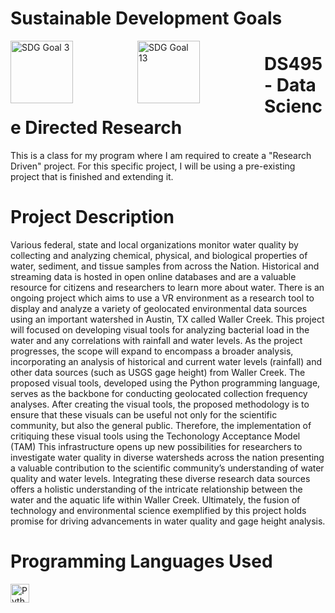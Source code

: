 # Sustainable Development Goals
 <img align="left" alt="SDG Goal 3" width="100px" style="padding-right:100px;" src="https://knowsdgs.jrc.ec.europa.eu/themes/sdgs/assets/img/sdg3.png" />
 <img align="left" alt="SDG Goal 13" width="100px" style="padding-right:100px;" src="https://knowsdgs.jrc.ec.europa.eu/themes/sdgs/assets/img/sdg13.png" /> 

# DS495 - Data Science Directed Research 
This is a class for my program where I am required to create a "Research Driven" project. For this specific project, I will be using a pre-existing project that is finished and extending it. 

# Project Description
Various federal, state and local organizations monitor water quality by collecting and analyzing chemical, physical, and biological properties of water, sediment, and tissue samples from across the Nation. Historical and streaming data is hosted in open online databases and are a valuable resource for citizens and researchers to learn more about water. There is an ongoing project which aims to use a VR environment as a research tool to display and analyze a variety of geolocated environmental data sources using an important watershed in Austin, TX called Waller Creek. This project will focused on developing visual tools for analyzing bacterial load in the water and any correlations with rainfall and water levels. As the project progresses, the scope will expand to encompass a broader analysis, incorporating an analysis of historical and current water levels (rainfall)  and other data sources (such as USGS gage height)  from Waller Creek. The proposed visual tools, developed using the Python programming language, serves as the backbone for conducting geolocated collection frequency analyses. After creating the visual tools, the proposed methodology is to ensure that these visuals can be useful not only for the scientific community, but also the general public. Therefore, the implementation of critiquing these visual tools using the Techonology Acceptance Model (TAM) This infrastructure opens up new possibilities for researchers to investigate water quality in diverse watersheds across the nation presenting a valuable contribution to the scientific community’s understanding of water quality and water levels. Integrating these diverse research data sources offers a holistic understanding of the intricate relationship between the water and the aquatic life within Waller Creek. Ultimately, the fusion of technology and environmental science exemplified by this project holds promise for driving advancements in water quality and gage height analysis.



# Programming Languages Used 
<img align="left" alt="Python" width="30px" style="padding-right:10px;" src="https://cdn.jsdelivr.net/gh/devicons/devicon/icons/python/python-plain.svg" />



